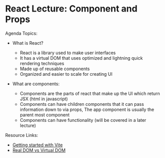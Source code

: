 # React Lecture: Component and Props

Agenda Topics:
* What is React?
  * React is a library used to make user interfaces
  * It has a virtual DOM that uses optimized and lightning quick rendering techniques
  * Made up of reusable components
  * Organized and easier to scale for creating UI

* What are components:
  * Components are the parts of react that make up the UI which return JSX (html in javascript)
  * Components can have children components that it can pass information down to via props, The app component is usually the parent most component
  * Components can have functionality (will be covered in a later lecture)
  


Resource Links: 
* [Getting started with Vite](https://vitejs.dev/guide/)
* [Real DOM vs Virtual DOM](https://medium.com/@itsanuragjoshi/mastering-react-understanding-real-dom-vs-virtual-dom-and-the-dom-update-process-78a233454ff8#:~:text=Real%20DOM%20vs%20Virtual%20DOM%3A%20A%20Side%2Dby%2DSide%20Comparison&text=Real%2FActual%2FBrowser%20DOM%3A,web%20page's%20structure%20in%20memory.)